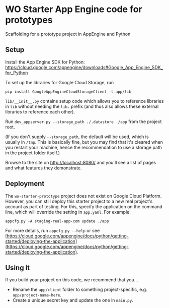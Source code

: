 # WO Starter App Engine code for prototypes

Scaffolding for a prototype project in AppEngine and Python

## Setup

Install the App Engine SDK for Python: https://cloud.google.com/appengine/downloads#Google_App_Engine_SDK_for_Python

To set up the libraries for Google Cloud Storage, run

    pip install GoogleAppEngineCloudStorageClient -t app/lib

`lib/__init__.py` contains setup code which allows you to reference libraries in `lib` without needing the `lib.` prefix (and thus also allows these external libraries to reference each other).

Run `dev_appserver.py --storage_path ./.datastore ./app` from the project root.

(If you don't supply `--storage_path`, the default will be used, which is usually in `/tmp`.  This is basically fine, but you may find that it's cleared when you restart your machine, hence the recommendation to use a storage path in the project folder itself.)

Browse to the site on [http://localhost:8080/](http://localhost:8080/) and you'll see a list of pages and what features they demonstrate.

## Deployment

The `wo-starter-prototype` project does not exist on Google Cloud Platform.  However, you can still deploy this starter project to a new real project's account as part of testing.  For this, specify the application on the command line, which will override the setting in `app.yaml`.  For example:

    appcfg.py -A staging-real-app-com update ./app

For more details, run `appcfg.py --help` or see [https://cloud.google.com/appengine/docs/python/getting-started/deploying-the-application](https://cloud.google.com/appengine/docs/python/getting-started/deploying-the-application).

## Using it

If you build your project on this code, we recommend that you...

* Rename the `app/client` folder to something project-specific, e.g. `app/project-name-here`.
* Create a unique secret key and update the one in `main.py`.
